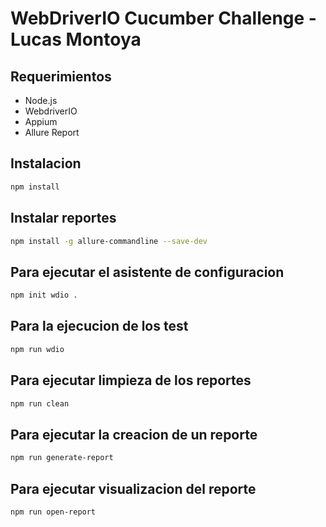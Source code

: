 # WebDriverIO Cucumber Challenge - Lucas Montoya

## Requerimientos
- Node.js
- WebdriverIO
- Appium
- Allure Report

## Instalacion

```sh
npm install
```

## Instalar reportes

```sh
npm install -g allure-commandline --save-dev
```

## Para ejecutar el asistente de configuracion

```sh
npm init wdio .
```

## Para la ejecucion de los test

```sh
npm run wdio
```

## Para ejecutar limpieza de los reportes

```sh
npm run clean
```

## Para ejecutar la creacion de un reporte

```sh
npm run generate-report
```

## Para ejecutar visualizacion del reporte 

```sh
npm run open-report
```